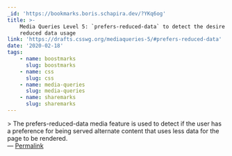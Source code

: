 ```yaml
---
_id: 'https://bookmarks.boris.schapira.dev/?YKq6og'
title: >-
    Media Queries Level 5: `prefers-reduced-data` to detect the desire for
    reduced data usage
link: 'https://drafts.csswg.org/mediaqueries-5/#prefers-reduced-data'
date: '2020-02-18'
tags:
    - name: boostmarks
      slug: boostmarks
    - name: css
      slug: css
    - name: media-queries
      slug: media-queries
    - name: sharemarks
      slug: sharemarks
---
```


&gt; The prefers-reduced-data media feature is used to detect if the user has a
preference for being served alternate content that uses less data for the page
to be rendered. <br>&#8212;
<a href="https://bookmarks.boris.schapira.dev/?YKq6og" title="Permalink">Permalink</a>
